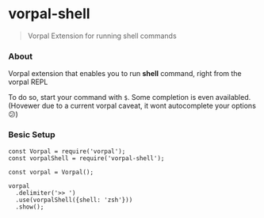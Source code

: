 # vorpal-shell
> Vorpal Extension for running shell commands

### About
Vorpal extension that enables you to run **shell** command, right from the vorpal REPL

To do so, start your command with `$`. Some completion is even availabled.
(Hovewer due to a current vorpal caveat, it wont autocomplete your options :confused:)

### Besic Setup
```
const Vorpal = require('vorpal');
const vorpalShell = require('vorpal-shell');

const vorpal = Vorpal();

vorpal
  .delimiter('>> ')
  .use(vorpalShell({shell: 'zsh'}))
  .show();
```
